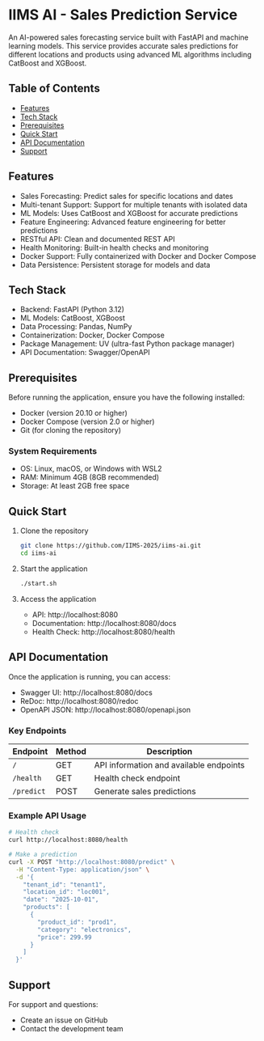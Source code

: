# IIMS AI - Sales Prediction Service

An AI-powered sales forecasting service built with FastAPI and machine learning models. This service provides accurate sales predictions for different locations and products using advanced ML algorithms including CatBoost and XGBoost.

## Table of Contents

- [Features](#features)
- [Tech Stack](#tech-stack)
- [Prerequisites](#prerequisites)
- [Quick Start](#quick-start)
- [API Documentation](#api-documentation)
- [Support](#support)

## Features

- Sales Forecasting: Predict sales for specific locations and dates
- Multi-tenant Support: Support for multiple tenants with isolated data
- ML Models: Uses CatBoost and XGBoost for accurate predictions
- Feature Engineering: Advanced feature engineering for better predictions
- RESTful API: Clean and documented REST API
- Health Monitoring: Built-in health checks and monitoring
- Docker Support: Fully containerized with Docker and Docker Compose
- Data Persistence: Persistent storage for models and data

## Tech Stack

- Backend: FastAPI (Python 3.12)
- ML Models: CatBoost, XGBoost
- Data Processing: Pandas, NumPy
- Containerization: Docker, Docker Compose
- Package Management: UV (ultra-fast Python package manager)
- API Documentation: Swagger/OpenAPI

## Prerequisites

Before running the application, ensure you have the following installed:

- Docker (version 20.10 or higher)
- Docker Compose (version 2.0 or higher)
- Git (for cloning the repository)

### System Requirements
- OS: Linux, macOS, or Windows with WSL2
- RAM: Minimum 4GB (8GB recommended)
- Storage: At least 2GB free space

## Quick Start

1. Clone the repository
   ```bash
   git clone https://github.com/IIMS-2025/iims-ai.git
   cd iims-ai
   ```

2. Start the application
   ```bash
   ./start.sh
   ```

3. Access the application
   - API: http://localhost:8080
   - Documentation: http://localhost:8080/docs
   - Health Check: http://localhost:8080/health

## API Documentation

Once the application is running, you can access:

- Swagger UI: http://localhost:8080/docs
- ReDoc: http://localhost:8080/redoc
- OpenAPI JSON: http://localhost:8080/openapi.json

### Key Endpoints

| Endpoint | Method | Description |
|----------|--------|-------------|
| `/` | GET | API information and available endpoints |
| `/health` | GET | Health check endpoint |
| `/predict` | POST | Generate sales predictions |

### Example API Usage

```bash
# Health check
curl http://localhost:8080/health

# Make a prediction
curl -X POST "http://localhost:8080/predict" \
  -H "Content-Type: application/json" \
  -d '{
    "tenant_id": "tenant1",
    "location_id": "loc001",
    "date": "2025-10-01",
    "products": [
      {
        "product_id": "prod1",
        "category": "electronics",
        "price": 299.99
      }
    ]
  }'
```

## Support

For support and questions:

- Create an issue on GitHub
- Contact the development team
